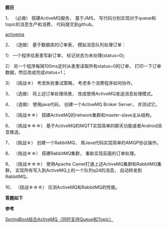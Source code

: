**题目**

1、 （必做） 搭建ActiveMQ服务， 基于JMS， 写代码分别实现对于queue和topic的消息生产和消费， 代码提交到github。

[activemq](https://github.com/Rookie45/JAVA-000/tree/main/Week_12/activemq)

2、 （选做） 基于数据库的订单表， 模拟消息队列处理订单：

1） 一个程序往表里写新订单， 标记状态为未处理(status=0);

2） 另一个程序每隔100ms定时从表里读取所有status=0的订单， 打印一下订单数据，然后改成完成status=1；

3） （挑战☆） 考虑失败重试策略， 考虑多个消费程序如何协作。

3、 （选做） 将上述订单处理场景， 改成使用ActiveMQ发送消息处理模式。

4、 （选做） 使用java代码， 创建一个ActiveMQ Broker Server， 并测试它。  

5、 （挑战☆☆） 搭建ActiveMQ的network集群和master-slave主从结构。

6、 （挑战☆☆☆） 基于ActiveMQ的MQTT实现简单的聊天功能或者Android消息推送。

7、 （挑战☆） 创建一个RabbitMQ， 用Java代码实现简单的AMQP协议操作。

8、 （挑战☆☆） 搭建RabbitMQ集群， 重新实现前面的订单处理。

9、 （挑战☆☆☆） 使用Apache Camel打通上述ActiveMQ集群和RabbitMQ集群， 实现所有写入到ActiveMQ上的一个队列q24的消息， 自动转发到RabbitMQ。

10、 （挑战☆☆☆） 压测ActiveMQ和RabbitMQ的性能。  

**答题如下**



**参考**

[SpringBoot结合ActiveMQ（同时支持Queue和Topic）](https://segmentfault.com/a/1190000011190467)
